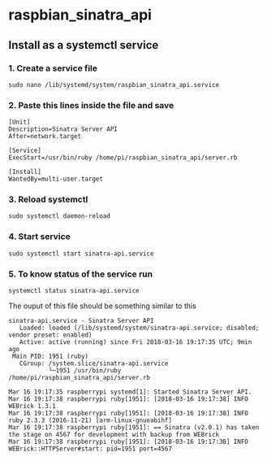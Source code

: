 # raspbian_sinatra_api
## Install as a systemctl service
### 1. Create a service file
  ```sudo nano /lib/systemd/system/raspbian_sinatra_api.service```

### 2. Paste this lines inside the file and save
```
[Unit]
Description=Sinatra Server API
After=network.target

[Service]
ExecStart=/usr/bin/ruby /home/pi/raspbian_sinatra_api/server.rb

[Install]
WantedBy=multi-user.target
```

### 3. Reload systemctl
```
sudo systemctl daemon-reload
```

### 4. Start service
```
sudo systemctl start sinatra-api.service
```

### 5. To know status of the service run
```
systemctl status sinatra-api.service
```
The ouput of this file should be something similar to this

```
sinatra-api.service - Sinatra Server API
   Loaded: loaded (/lib/systemd/system/sinatra-api.service; disabled; vendor preset: enabled)
   Active: active (running) since Fri 2018-03-16 19:17:35 UTC; 9min ago
 Main PID: 1951 (ruby)
   CGroup: /system.slice/sinatra-api.service
           └─1951 /usr/bin/ruby /home/pi/raspbian_sinatra_api/server.rb

Mar 16 19:17:35 raspberrypi systemd[1]: Started Sinatra Server API.
Mar 16 19:17:38 raspberrypi ruby[1951]: [2018-03-16 19:17:38] INFO  WEBrick 1.3.1
Mar 16 19:17:38 raspberrypi ruby[1951]: [2018-03-16 19:17:38] INFO  ruby 2.3.3 (2016-11-21) [arm-linux-gnueabihf]
Mar 16 19:17:38 raspberrypi ruby[1951]: == Sinatra (v2.0.1) has taken the stage on 4567 for development with backup from WEBrick
Mar 16 19:17:38 raspberrypi ruby[1951]: [2018-03-16 19:17:38] INFO  WEBrick::HTTPServer#start: pid=1951 port=4567
```
